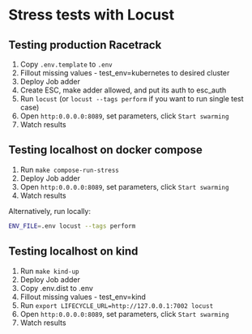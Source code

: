 # Stress tests with Locust

## Testing production Racetrack

1. Copy `.env.template` to `.env`
1. Fillout missing values - test_env=kubernetes to desired cluster
1. Deploy Job adder
1. Create ESC, make adder allowed, and put its auth to esc_auth
1. Run `locust` (or `locust --tags perform` if you want to run single test case)
1. Open `http:0.0.0.0:8089`, set parameters, click `Start swarming`
1. Watch results

## Testing localhost on docker compose

1. Run `make compose-run-stress`
1. Deploy Job adder
1. Open `http:0.0.0.0:8089`, set parameters, click `Start swarming`
1. Watch results

Alternatively, run locally:
```sh
ENV_FILE=.env locust --tags perform
```

## Testing localhost on kind

1. Run `make kind-up`
2. Deploy Job adder
3. Copy .env.dist to .env
4. Fillout missing values - test_env=kind
5. Run `export LIFECYCLE_URL=http://127.0.0.1:7002 locust`
6. Open `http:0.0.0.0:8089`, set parameters, click `Start swarming`
7. Watch results
